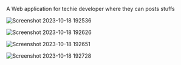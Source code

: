 A Web application for techie developer where they can posts stuffs


![Screenshot 2023-10-18 192536](https://github.com/akshad36/Devspace/assets/88645921/603e7dfc-99c9-4d9b-af9f-e78286d66b86)

![Screenshot 2023-10-18 192626](https://github.com/akshad36/Devspace/assets/88645921/cb13d5db-2daf-4b77-9db3-a65daf0aca84)

![Screenshot 2023-10-18 192651](https://github.com/akshad36/Devspace/assets/88645921/06a8d5eb-592b-4899-8649-842c89877678)

![Screenshot 2023-10-18 192728](https://github.com/akshad36/Devspace/assets/88645921/2481b9b5-c09a-47e2-a6bf-2cf2b5325daa)
